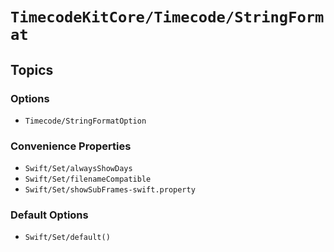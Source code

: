 # ``TimecodeKitCore/Timecode/StringFormat``

## Topics

### Options

- ``Timecode/StringFormatOption``

### Convenience Properties

- ``Swift/Set/alwaysShowDays``
- ``Swift/Set/filenameCompatible``
- ``Swift/Set/showSubFrames-swift.property``

### Default Options

- ``Swift/Set/default()``
